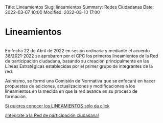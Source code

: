 Title: Lineamientos
Slug: lineamientos
Summary: Redes Ciudadanas
Date: 2022-03-07 10:00
Modified: 2022-03-10 17:00


<h1> Lineamientos </h1>
<br>
En fecha 22 de Abril de 2022 en sesión ordinaria y mediante el acuerdo 38/2021-2022 se aprobaron por el CPC los primeros lineamientos de la Red de participación ciudadana, basando su creación principalmente en las Líneas Estratégicas establecidas por el primer grupo de integrantes de la red. 

Asimismo, se formó una Comisión de Normativa que se enfocará en hacer propuestas de adiciones, actualizaciones y modificaciones a los lineamientos en la medida en que la red avance en su proceso de formación.  

[Si quieres conocer los LINEAMIENTOS sólo da click]("#")

<a href="/osc/convocatoria-2022/">¡Intégrate a la Red de participación ciudadana!</a>
